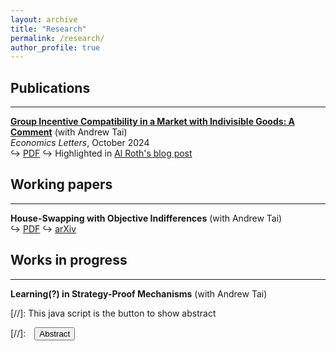 ```yaml
---
layout: archive
title: "Research"
permalink: /research/
author_profile: true
---
```



## Publications
---

[**Group Incentive Compatibility in a Market with Indivisible Goods: A Comment**](https://www.sciencedirect.com/science/article/pii/S0165176524004221) (with Andrew Tai)  
*Economics Letters*, October 2024  
&#x21AA; [PDF](SandholtzTai24_economicsletters.pdf) &#x21AA; Highlighted in [Al Roth's blog post](https://marketdesigner.blogspot.com/2024/09/a-40-year-old-proof-about-top-trading.html)  


## Working papers
---

**House-Swapping with Objective Indifferences** (with Andrew Tai)  
&#x21AA; [PDF](SandholtzTai_house_swapping.pdf) &#x21AA; [arXiv](https://arxiv.org/abs/house-swapping)


## Works in progress
---
**Learning(?) in Strategy-Proof Mechanisms** (with Andrew Tai)



[//]: This java script is the button to show abstract
 <script>
  function visib(id) {
   var x = document.getElementById(id);
   if (x.style.display === "block") {
     x.style.display = "none";
   } else {
     x.style.display = "block";
   }
 }
 </script>

 [//]:&emsp;<button onclick="visib('polariz')" class="btn btn--inverse btn--small">Abstract</button>


